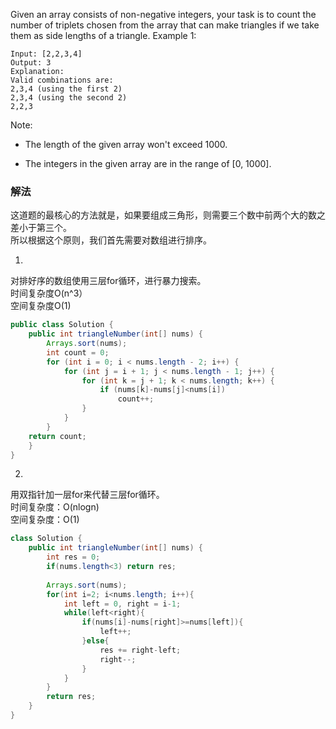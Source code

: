 Given an array consists of non-negative integers, your task is to count the number of triplets chosen from the array that can make triangles if we take them as side lengths of a triangle.
Example 1:
```
Input: [2,2,3,4]
Output: 3
Explanation:
Valid combinations are: 
2,3,4 (using the first 2)
2,3,4 (using the second 2)
2,2,3
```
Note:

* The length of the given array won't exceed 1000.

* The integers in the given array are in the range of [0, 1000].

### 解法
这道题的最核心的方法就是，如果要组成三角形，则需要三个数中前两个大的数之差小于第三个。  
所以根据这个原则，我们首先需要对数组进行排序。

1.
对排好序的数组使用三层for循环，进行暴力搜索。  
时间复杂度O(n^3）  
空间复杂度O(1)  
```java
public class Solution {
    public int triangleNumber(int[] nums) {
        Arrays.sort(nums);
        int count = 0;
        for (int i = 0; i < nums.length - 2; i++) {
            for (int j = i + 1; j < nums.length - 1; j++) {
                for (int k = j + 1; k < nums.length; k++) {
                    if (nums[k]-nums[j]<nums[i])
                        count++;
                }
            }
        }
    return count;
    }
}
```


2.
用双指针加一层for来代替三层for循环。  
时间复杂度：O(nlogn)  
空间复杂度：O(1)  
```java
class Solution {
    public int triangleNumber(int[] nums) {
        int res = 0;
        if(nums.length<3) return res;
        
        Arrays.sort(nums);
        for(int i=2; i<nums.length; i++){
            int left = 0, right = i-1;
            while(left<right){
                if(nums[i]-nums[right]>=nums[left]){
                    left++;    
                }else{
                    res += right-left;
                    right--;
                }
            }
        }
        return res;
    }
}
```